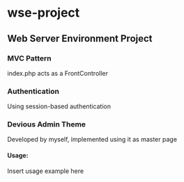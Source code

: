 # wse-project

## Web Server Environment Project

### MVC Pattern

index.php acts as a FrontController

### Authentication

Using session-based authentication 

### Devious Admin Theme

Developed by myself, implemented using it as master page

#### Usage:

Insert usage example here
